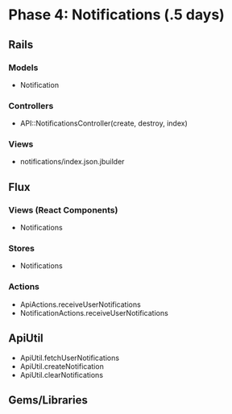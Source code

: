 # Phase 4: Notifications (.5 days)

## Rails
### Models
* Notification

### Controllers
* API::NotificationsController(create, destroy, index)

### Views
* notifications/index.json.jbuilder

## Flux
### Views (React Components)
* Notifications

### Stores
* Notifications

### Actions
* ApiActions.receiveUserNotifications
* NotificationActions.receiveUserNotifications

## ApiUtil

* ApiUtil.fetchUserNotifications
* ApiUtil.createNotification
* ApiUtil.clearNotifications

## Gems/Libraries
